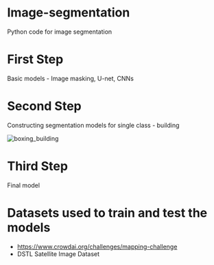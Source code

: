 # Image-segmentation
Python code for image segmentation

# First Step

Basic models - Image masking, U-net, CNNs

# Second Step

Constructing segmentation models for single class - building

![boxing_building](https://user-images.githubusercontent.com/72441280/117532960-a25a0400-b007-11eb-9ad5-01365ee75be4.png)



# Third Step

Final model

# Datasets used to train and test the models

 - https://www.crowdai.org/challenges/mapping-challenge
 - DSTL Satellite Image Dataset

